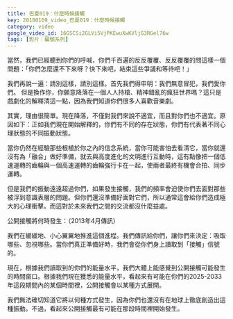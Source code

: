 ```yaml
---
title: 巴夏019：什麼時候接觸
key: 20180109_video_巴夏019：什麼時候接觸
category: video
google_video_id: 16GSCSi2GLVi5VjPKEwuXwKVljG3RGel76w
tags: [影片｜編號系列]
---
```


當然，我們已經聽到你們的呼喊，你們千百遍的反反覆覆、反反覆覆的問這樣一個問題：「你們怎麼還不下來呀？快下來吧，結束這些爭議和等待吧！」

我們再說一遍：請別這樣，請別這樣。首先我們得申明：我們無意冒犯，我們愛你們。
但是換作你，你願意降落在一個人人持槍、精神錯亂的瘋狂世界嗎？這只是戲劇化的解釋清這一點，因為我們知道你們很多人喜歡音樂劇。

其實，理由很簡單。現在降落，不僅對我們來說不適宜，而且對你們也不適宜。原因如下：正如我們現在開始解釋的，你們有不同的存在狀態，你們有代表著不同心理狀態的不同振動狀態。

當你仍然在經驗那些根植於你之內的信念系統，當你可能害怕去看清它，當你就還沒有為「融合」做好準備，就去與高度進化的文明進行互動時，這有點像把一個低速運轉的齒輪與一個高速運轉的齒輪強行卡在一起，使兩者最終有機會合拍、同步運轉。

但是我們的振動遠遠超過你們，如果發生接觸，我們的頻率會迫使你們去面對那些被浮到意識表層的問題。但你們還沒準備好面對它們，所以通常這會給你們造成極大的心理衝擊。而這對於未來我們之間的交流都沒什麼益處。


公開接觸將何時發生：（2013年4月傳訊）

我們在緩緩地、小心翼翼地推進這個進程。我們傳訊給你們，讓你們來決定：吸取哪些、忽視哪些。當你們真正準備好時，我們會從你們身上讀取到「接觸」信號的。

現在，根據我們讀取到的你們的能量水平，我們大體上能感覺到公開接觸可能發生的時間窗口。根據我們現在獲悉的能量水平，看起來有可能在你們的2025-2033年這段期間內的某個時間裡，公開接觸會以某種方式展開。

我們無法確切知道它將以何種方式發生，因為你們也還沒有在地球上徹底創造出這種振動。不過，看起來公開接觸最有可能在那段時間裡開始發生。

